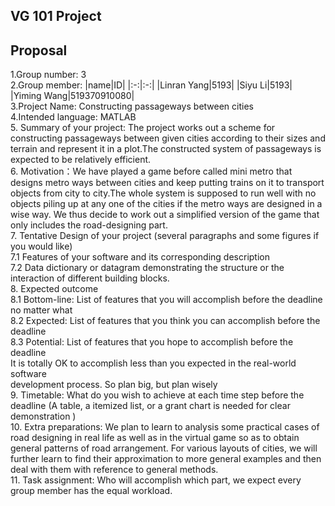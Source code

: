 ## VG 101 Project
## Proposal
1.Group number: 3  
2.Group member: 
|name|ID|
|:-:|:-:|
|Linran Yang|5193|
|Siyu Li|5193|
|Yiming Wang|519370910080|  
3.Project Name: Constructing passageways between cities  
4.Intended language: MATLAB  
5. Summary of your project: The project works out a scheme for constructing passageways between given cities according to their sizes and terrain and represent it in a plot.The   constructed system of passageways is expected to be relatively efficient.  
6. Motivation：We have played a game before called mini metro that designs metro ways between cities and keep putting trains on it to transport objects from city to city.The whole system is supposed to run well with no objects piling up at any one of the cities if the metro ways are designed in a wise way. We thus decide to work out a simplified version of the game that only includes the road-designing part.  
7. Tentative Design of your project (several paragraphs and some figures if you would like)  
7.1 Features of your software and its corresponding description  
7.2 Data dictionary or datagram demonstrating the structure or the interaction of different building blocks.  
8. Expected outcome  
8.1 Bottom-line: List of features that you will accomplish before the deadline no matter what  
8.2 Expected: List of features that you think you can accomplish before the deadline  
8.3 Potential: List of features that you hope to accomplish before the deadline  
It is totally OK to accomplish less than you expected in the real-world software  
development process. So plan big, but plan wisely  
9. Timetable: What do you wish to achieve at each time step before the deadline (A table, a itemized list, or a grant chart is needed for clear demonstration )  
10. Extra preparations: We plan to learn to analysis some practical cases of road designing in real life as well as in the virtual game so as to obtain general patterns of road   arrangement. For various layouts of cities, we will further learn to find their approximation to more general examples and then deal with them with reference to general methods.  
11. Task assignment: Who will accomplish which part, we expect every group member has the equal workload.  
